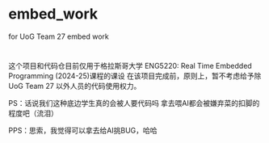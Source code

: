 # embed_work
for UoG Team 27 embed work
#
这个项目和代码仓目前仅用于格拉斯哥大学 ENG5220: Real Time Embedded Programming (2024-25)课程的课设
在该项目完成前，原则上，暂不考虑给予除UoG Team 27 以外人员的代码使用权力。

PS：话说我们这种底边学生真的会被人要代码吗
    拿去喂AI都会被嫌弃菜的扣脚的程度吧（流泪）

PPS：思索，我觉得可以拿去给AI挑BUG，哈哈


